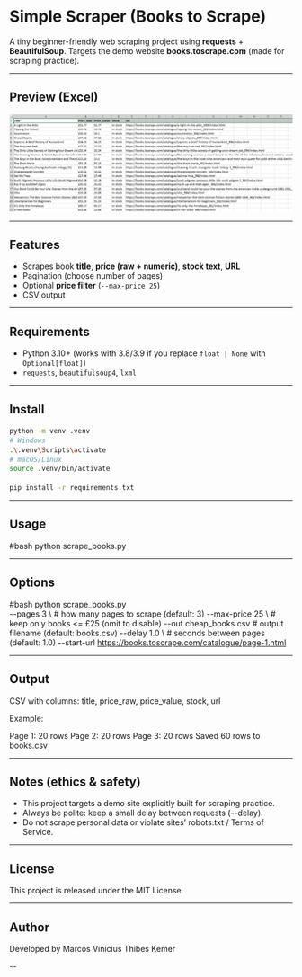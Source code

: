 # Simple Scraper (Books to Scrape)

A tiny beginner-friendly web scraping project using **requests** + **BeautifulSoup**.
Targets the demo website **books.toscrape.com** (made for scraping practice).

---

## Preview (Excel)

<p align="center">
  <img src="excel-preview.png" alt="CSV opened in Excel — sample output" width="900">
</p>

---

## Features
- Scrapes book **title**, **price (raw + numeric)**, **stock text**, **URL**
- Pagination (choose number of pages)
- Optional **price filter** (`--max-price 25`)
- CSV output

---

## Requirements
- Python 3.10+ (works with 3.8/3.9 if you replace `float | None` with `Optional[float]`)
- `requests`, `beautifulsoup4`, `lxml`

---

## Install
```bash
python -m venv .venv
# Windows
.\.venv\Scripts\activate
# macOS/Linux
source .venv/bin/activate

pip install -r requirements.txt
```
---

## Usage
#bash
python scrape_books.py

---

## Options
#bash
python scrape_books.py \
  --pages 3 \            # how many pages to scrape (default: 3)
  --max-price 25 \       # keep only books <= £25 (omit to disable)
  --out cheap_books.csv \# output filename (default: books.csv)
  --delay 1.0 \          # seconds between pages (default: 1.0)
  --start-url https://books.toscrape.com/catalogue/page-1.html

---

## Output

CSV with columns: title, price_raw, price_value, stock, url

Example:

Page 1: 20 rows
Page 2: 20 rows
Page 3: 20 rows
Saved 60 rows to books.csv

---

## Notes (ethics & safety)

- This project targets a demo site explicitly built for scraping practice.
- Always be polite: keep a small delay between requests (--delay).
- Do not scrape personal data or violate sites’ robots.txt / Terms of Service.

---

## License

This project is released under the MIT License

---

## Author

Developed by Marcos Vinicius Thibes Kemer

--


